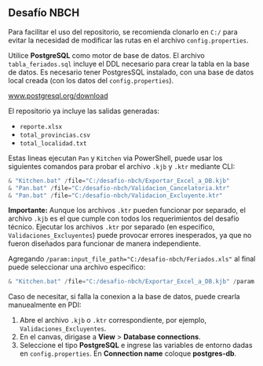 
## Desafío NBCH

Para facilitar el uso del repositorio, se recomienda clonarlo en `C:/` para evitar la necesidad de modificar las rutas en el archivo `config.properties`.


Utilice **PostgreSQL** como motor de base de datos. El archivo `tabla_feriados.sql` incluye el DDL necesario para crear la tabla en la base de datos. Es necesario tener PostgresSQL instalado, con una base de datos local creada (con los datos del `config.properties`).

www.postgresql.org/download


El repositorio ya incluye las salidas generadas:

- `reporte.xlsx`
- `total_provincias.csv`
- `total_localidad.txt`


Estas lineas ejecutan `Pan` y `Kitchen` via PowerShell, puede usar los siguientes comandos para probar el archivo `.kjb` y `.ktr` mediante CLI:

```powershell
& "Kitchen.bat" /file="C:/desafio-nbch/Exportar_Excel_a_DB.kjb"
& "Pan.bat" /file="C:/desafio-nbch/Validacion_Cancelatoria.ktr"
& "Pan.bat" /file="C:/desafio-nbch/Validacion_Excluyente.ktr"
```

**Importante:** Aunque los archivos `.ktr` pueden funcionar por separado, el archivo `.kjb` es el que cumple con todos los requerimientos del desafío técnico. Ejecutar los archivos `.ktr` por separado (en especifico, `Validaciones_Excluyentes`) puede provocar errores inesperados, ya que no fueron diseñados para funcionar de manera independiente.

Agregando `/param:input_file_path="C:/desafio-nbch/Feriados.xls"` al final puede seleccionar una archivo especifico:

```powershell
& "Kitchen.bat" /file="C:/desafio-nbch/Exportar_Excel_a_DB.kjb" /param:input_file_path="C:/desafio-nbch/Feriados.xls"
```


Caso de necesitar, si falla la conexion a la base de datos, puede crearla manuealmente en PDI:

1. Abre el archivo `.kjb` o `.ktr` correspondiente, por ejemplo, `Validaciones_Excluyentes`.
2. En el canvas, dirigase a **View** > **Database connections**.
3. Seleccione el tipo **PostgreSQL** e ingrese las variables de entorno dadas en `config.properties`. En **Connection name** coloque **postgres-db**.